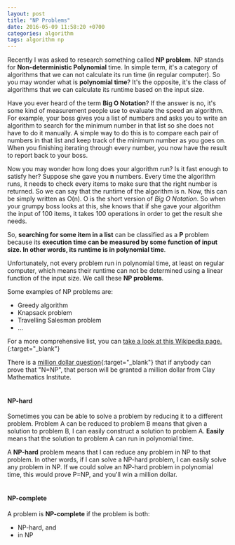 ```yaml
---
layout: post
title: "NP Problems"
date: 2016-05-09 11:58:20 +0700
categories: algorithm
tags: algorithm np
---
```


Recently I was asked to research something called **NP problem**. NP stands for **Non-deterministic Polynomial** time. In simple term, it's a category of algorithms that we can not calculate its run time (in regular computer). So you may wonder what is **polynomial time**? It's the opposite, it's the class of algorithms that we can calculate its runtime based on the input size.

Have you ever heard of the term **Big O Notation**? If the answer is no, it's some kind of measurement people use to evaluate the speed an algorithm. For example, your boss gives you a list of numbers and asks you to write an algorithm to search for the minimum number in that list so she does not have to do it manually. A simple way to do this is to compare each pair of numbers in that list and keep track of the minimum number as you goes on. When you finishing iterating through every number, you now have the result to report back to your boss.

Now you may wonder how long does your algorithm run? Is it fast enough to satisfy her? Suppose she gave you **n** numbers. Every time the algorithm runs, it needs to check every items to make sure that the right number is returned. So we can say that the runtime of the algorithm is n. Now, this can be simply written as O(n). O is the short version of _Big O Notation_. So when your grumpy boss looks at this, she knows that if she gave your algorithm the input of 100 items, it takes 100 operations in order to get the result she needs.

So, **searching for some item in a list** can be classified as a **P** problem because its **execution time can be measured by some function of input size. In other words, its runtime is in polynomial time**.

Unfortunately, not every problem run in polynomial time, at least on regular computer, which means their runtime can not be determined using a linear function of the input size. We call these **NP problems**.

Some examples of NP problems are:

+ Greedy algorithm
+ Knapsack problem
+ Travelling Salesman problem
+ ...

For a more comprehensive list, you can [take a look at this Wikipedia page.](https://en.wikipedia.org/wiki/List_of_NP-complete_problems){:target="_blank"}

There is a [million dollar question](https://en.wikipedia.org/wiki/Millennium_Prize_Problems){:target="_blank"} that if anybody can prove that "N=NP", that person will be granted a million dollar from Clay Mathematics Institute. 
<br><br>

#### NP-hard

Sometimes you can be able to solve a problem by reducing it to a different problem. Problem A can be reduced to problem B means that given a solution to problem B, I can easily construct a solution to problem A. **Easily** means that the solution to problem A can run in polynomial time.

A **NP-hard** problem means that I can reduce any problem in NP to that problem. In other words, if I can solve a NP-hard problem, I can easily solve any problem in NP. If we could solve an NP-hard problem in polynomial time, this would prove P=NP, and you'll win a million dollar.
<br><br>

#### NP-complete

A problem is **NP-complete** if the problem is both: 

+ NP-hard, and
+ in NP